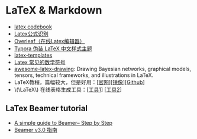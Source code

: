 # LaTeX & Markdown

- [latex codebook](https://github.com/xinychen/latex-cookbook)
- [Latex公式识别](https://www.simpletex.cn/ai/latex_ocr)
- [Overleaf（在线Latex编辑器）](https://www.overleaf.com/)
- [Typora 伪装 LaTeX 中文样式主题](https://github.com/Keldos-Li/typora-latex-theme)
- [latex-templates](https://github.com/hantang/latex-templates)
- [Latex 常见的数学符号](./symbols.pdf)
- [awesome-latex-drawing](https://github.com/xinychen/awesome-latex-drawing): Drawing Bayesian networks, graphical models, tensors, technical frameworks, and illustrations in LaTeX.
- LaTeX教程，篇幅较大，但是好用：\[[官网](https://ctan.org/tex-archive/info/lshort/chinese)\]\[[镜像](http://mirrors.cqu.edu.cn/CTAN/info/lshort/chinese/lshort-zh-cn.pdf)\]\[[Github](https://github.com/CTeX-org/lshort-zh-cn)\]
- \\(\LaTeX\\) 在线表格生成工具：\[[工具1](https://www.tablesgenerator.com/)\] \[[工具2](https://www.latex-tables.com/)\]

## LaTex Beamer tutorial
- [A simple guide to Beamer– Step by Step](https://latex-beamer.com/tutorials/)
- [Beamer v3.0 指南](http://static.latexstudio.net/wp-content/uploads/2014/12/beamer_guide-cnbyl00l.pdf)

